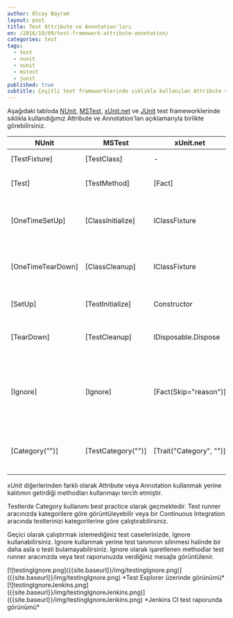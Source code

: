 ```yaml
---
author: Olcay Bayram
layout: post
title: Test Attribute ve Annotation'ları
en: /2016/10/09/test-framework-attribute-annotation/
categories: test
tags: 
  - test
  - nunit
  - xunit
  - mstest
  - junit
published: true
subtitle: Çeşitli test frameworklerinde sıklıkla kullanılan Attribute ve Annotation'lar 
---
```

Aşağıdaki tabloda [NUnit](https://github.com/nunit/docs/wiki/Attributes), [MSTest](https://msdn.microsoft.com/en-us/library/microsoft.visualstudio.testtools.unittesting.classinitializeattribute(v=vs.140).aspx), [xUnit.net](https://xunit.github.io/) ve [JUnit](https://www.tutorialspoint.com/junit/junit_using_assertion.htm) test frameworklerinde sıklıkla kullandığımız Attribute ve Annotation'ları açıklamarıyla birlikte görebilirsiniz.

|NUnit|MSTest|xUnit.net|JUnit|Açıklama|
|---|---|---|---|---|
|[TestFixture]|[TestClass]|-|-|Class'ın test içerdiğini belirtir.|
|[Test]|[TestMethod]|[Fact]|@Test|Method'un test case'i olduğunu belirtir.|
|[OneTimeSetUp]|[ClassInitialize]|IClassFixture<T>|@BeforeClass|Testler başlamadan önce tek sefer çalışacak method.|
|[OneTimeTearDown]|[ClassCleanup]|IClassFixture<T>|@AfterClass|Testler tamamlandıktan sonra tek sefer çalışacak method.|
|[SetUp]|[TestInitialize]|Constructor|@Before|Her testten önce çalışacak methoddur.|
|[TearDown]|[TestCleanup]|IDisposable.Dispose|@After|Her test tamamlandıktan sonra çalışacak methoddur.|
|[Ignore]|[Ignore]|[Fact(Skip="reason")]|@Ignore|Test case olmasına rağmen çalıştırılmasını istemediğimiz methodları bununla işaretleyebiliriz.|
|[Category("")]|[TestCategory("")]|[Trait("Category", "")]|@Category(*.class)|Testleri kategoriler halinde sınıflandırmamızı sağlar.|

<!--more-->

xUnit diğerlerinden farklı olarak Attribute veya Annotation kullanmak yerine kalıtımın getirdiği methodları kullanmayı tercih etmiştir.

Testlerde Category kullanımı best practice olarak geçmektedir. Test runner aracınızda kategorilere göre görüntüleyebilir veya bir Continuous Integration aracında testlerinizi kategorilerine göre çalıştırabilirsiniz.

Geçici olarak çalıştırmak istemediğiniz test caselerinizde, Ignore kullanabilirsiniz. Ignore kullanmak yerine test tanımının silinmesi halinde bir daha asla o testi bulamayabilirsiniz. Ignore olarak işaretlenen methodlar test runner aracınızda veya test raporunuzda verdiğiniz mesajla görüntülenir.

<span class="responsiveImg">
[![testingIgnore.png]({{site.baseurl}}/img/testingIgnore.png)]({{site.baseurl}}/img/testingIgnore.png)
</span>
*Test Explorer üzerinde görünümü*

<span class="responsiveImg">
[![testingIgnoreJenkins.png]({{site.baseurl}}/img/testingIgnoreJenkins.png)]({{site.baseurl}}/img/testingIgnoreJenkins.png)
</span>
*Jenkins CI test raporunda görünümü*
